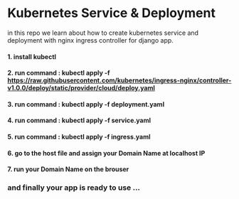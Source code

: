 # Kubernetes Service & Deployment
in this repo we learn about how to create kubernetes service and deployment with nginx ingress controller for django app.
#### 1. install kubectl
#### 2. run command : kubectl apply -f https://raw.githubusercontent.com/kubernetes/ingress-nginx/controller-v1.0.0/deploy/static/provider/cloud/deploy.yaml
#### 3. run command : kubectl apply -f deployment.yaml
#### 4. run command : kubectl apply -f service.yaml
#### 5. run command : kubectl apply -f ingress.yaml
#### 6. go to the host file and assign your Domain Name at localhost IP
#### 7. run your Domain Name on the brouser

### and finally your app is ready to use ...
